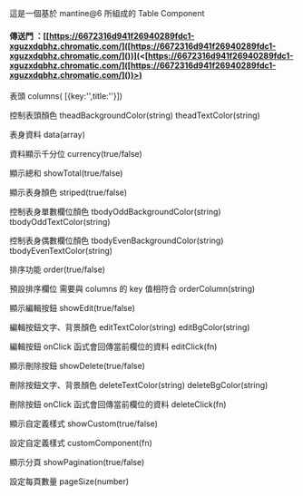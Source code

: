 這是一個基於 mantine@6 所組成的 Table Component

#### 傳送門 ：[[https://6672316d941f26940289fdc1-xguzxdqbhz.chromatic.com/]([https://6672316d941f26940289fdc1-xguzxdqbhz.chromatic.com/]())](<[https://6672316d941f26940289fdc1-xguzxdqbhz.chromatic.com/]([https://6672316d941f26940289fdc1-xguzxdqbhz.chromatic.com/]())>)

表頭 columns( [{key:'',title:''}])

控制表頭顏色 theadBackgroundColor(string) theadTextColor(string)

表身資料 data(array)

資料顯示千分位 currency(true/false)

顯示總和 showTotal(true/false)

顯示表身顏色 striped(true/false)

控制表身單數欄位顏色 tbodyOddBackgroundColor(string) tbodyOddTextColor(string)

控制表身偶數欄位顏色 tbodyEvenBackgroundColor(string) tbodyEvenTextColor(string)

排序功能 order(true/false)

預設排序欄位 需要與 columns 的 key 值相符合 orderColumn(string)

顯示編輯按鈕 showEdit(true/false)

編輯按鈕文字、背景顏色 editTextColor(string) editBgColor(string)

編輯按鈕 onClick 函式會回傳當前欄位的資料 editClick(fn)

顯示刪除按鈕 showDelete(true/false)

刪除按鈕文字、背景顏色 deleteTextColor(string) deleteBgColor(string)

刪除按鈕 onClick 函式會回傳當前欄位的資料 deleteClick(fn)

顯示自定義樣式 showCustom(true/false)

設定自定義樣式 customComponent(fn)

顯示分頁 showPagination(true/false)

設定每頁數量 pageSize(number)
